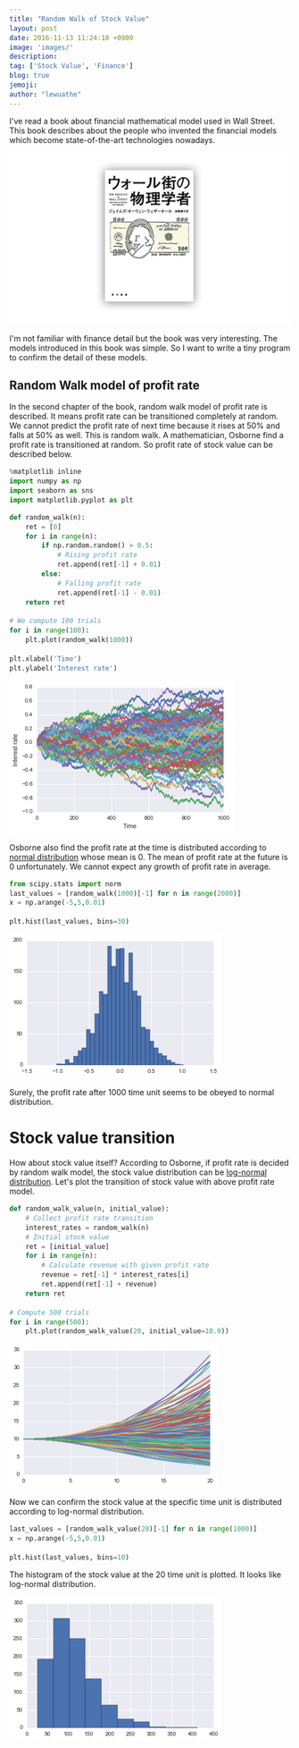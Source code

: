 ```yaml
---
title: "Random Walk of Stock Value"
layout: post
date: 2016-11-13 11:24:10 +0900
image: 'images/'
description:
tag: ['Stock Value', 'Finance']
blog: true
jemoji:
author: "lewuathe"
---
```


I've read a book about financial mathematical model used in Wall Street.
This book describes about the people who invented the financial models which become state-of-the-art technologies nowadays.

[![png](/images/posts/2016-11-13-random-walk-of-stock-value/book.png)](https://www.amazon.co.jp/%E3%82%A6%E3%82%A9%E3%83%BC%E3%83%AB%E8%A1%97%E3%81%AE%E7%89%A9%E7%90%86%E5%AD%A6%E8%80%85-%E3%83%8F%E3%83%A4%E3%82%AB%E3%83%AF%E3%83%BB%E3%83%8E%E3%83%B3%E3%83%95%E3%82%A3%E3%82%AF%E3%82%B7%E3%83%A7%E3%83%B3%E6%96%87%E5%BA%AB-%E3%82%B8%E3%82%A7%E3%82%A4%E3%83%A0%E3%82%BA%E3%83%BB%E3%82%AA%E3%83%BC%E3%82%A6%E3%82%A7%E3%83%B3%E3%83%BB%E3%82%A6%E3%82%A7%E3%82%B6%E3%83%BC%E3%82%AA%E3%83%BC%E3%83%AB/dp/4150504334)

I'm not familiar with finance detail but the book was very interesting. The models introduced in this book was simple.
So I want to write a tiny program to confirm the detail of these models.

## Random Walk model of profit rate

In the second chapter of the book, random walk model of profit rate is described. It means profit rate can be transitioned
completely at random. We cannot predict the profit rate of next time because it rises at 50% and falls at 50% as well.
This is random walk. A mathematician, Osborne find a profit rate is transitioned at random. So profit rate of stock value
can be described below.

```python
%matplotlib inline
import numpy as np
import seaborn as sns
import matplotlib.pyplot as plt
```


```python
def random_walk(n):
    ret = [0]
    for i in range(n):
        if np.random.random() > 0.5:
            # Rising profit rate
            ret.append(ret[-1] + 0.01)
        else:
            # Falling profit rate
            ret.append(ret[-1] - 0.01)
    return ret

# We compute 100 trials
for i in range(100):
    plt.plot(random_walk(1000))

plt.xlabel('Time')
plt.ylabel('Interest rate')
```


![png](/images/posts/2016-11-13-random-walk-of-stock-value/output_1_1.png)

Osborne also find the profit rate at the time is distributed according to [normal distribution](https://en.wikipedia.org/wiki/Normal_distribution) whose mean is 0.
The mean of profit rate at the future is 0 unfortunately. We cannot expect any growth of profit rate in average.

```python
from scipy.stats import norm
last_values = [random_walk(1000)[-1] for n in range(2000)]
x = np.arange(-5,5,0.01)

plt.hist(last_values, bins=30)
```


![png](/images/posts/2016-11-13-random-walk-of-stock-value/output_2_1.png)

Surely, the profit rate after 1000 time unit seems to be obeyed to normal distribution.

# Stock value transition

How about stock value itself? According to Osborne, if profit rate is decided by random walk model,
the stock value distribution can be [log-normal distribution](https://en.wikipedia.org/wiki/Log-normal_distribution).
Let's plot the transition of stock value with above profit rate model.


```python
def random_walk_value(n, initial_value):
    # Collect profit rate transition
    interest_rates = random_walk(n)
    # Initial stock value
    ret = [initial_value]
    for i in range(n):
        # Calculate revenue with given profit rate
        revenue = ret[-1] * interest_rates[i]
        ret.append(ret[-1] + revenue)
    return ret

# Compute 500 trials
for i in range(500):
    plt.plot(random_walk_value(20, initial_value=10.0))
```


![png](/images/posts/2016-11-13-random-walk-of-stock-value/output_3_0.png)

Now we can confirm the stock value at the specific time unit is distributed according to log-normal distribution.

```python
last_values = [random_walk_value(20)[-1] for n in range(1000)]
x = np.arange(-5,5,0.01)

plt.hist(last_values, bins=10)
```

The histogram of the stock value at the 20 time unit is plotted. It looks like log-normal distribution.

![png](/images/posts/2016-11-13-random-walk-of-stock-value/output_4_1.png)
